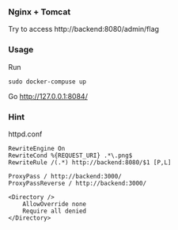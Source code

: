 ### Nginx + Tomcat

Try to access http://backend:8080/admin/flag

### Usage

Run
```
sudo docker-compuse up
```

Go http://127.0.0.1:8084/

### Hint

httpd.conf
```
RewriteEngine On
RewriteCond %{REQUEST_URI} .*\.png$
RewriteRule /(.*) http://backend:8080/$1 [P,L]

ProxyPass / http://backend:3000/
ProxyPassReverse / http://backend:3000/

<Directory />
    AllowOverride none
    Require all denied
</Directory>
```